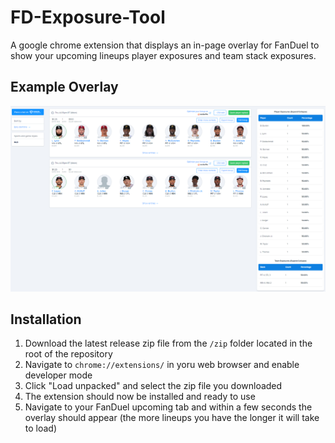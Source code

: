 # FD-Exposure-Tool
A google chrome extension that displays an in-page overlay for FanDuel to show your upcoming lineups player exposures and team stack exposures.

## Example Overlay
![Example Overlay](readme_images/overlay.png)

## Installation
1. Download the latest release zip file from the `/zip` folder located in the root of the repository
2. Navigate to `chrome://extensions/` in yoru web browser and enable developer mode
3. Click "Load unpacked" and select the zip file you downloaded
4. The extension should now be installed and ready to use
5. Navigate to your FanDuel upcoming tab and within a few seconds the overlay should appear (the more lineups you have the longer it will take to load)

